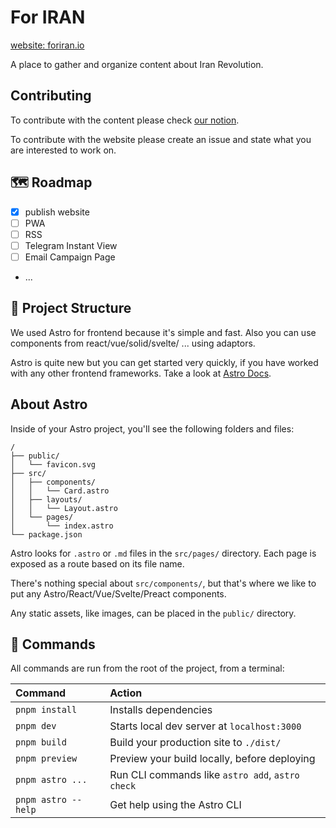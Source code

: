 # For IRAN

[website: foriran.io](https://foriran.io)

A place to gather and organize content about Iran Revolution.

## Contributing

To contribute with the content please check [our notion](https://www.notion.so/1536c3b436584a57bcd284cffafb4dee).

To contribute with the website please create an issue and state what you are interested to work on.

## 🗺️ Roadmap

- [x] publish website
- [ ] PWA
- [ ] RSS
- [ ] Telegram Instant View
- [ ] Email Campaign Page
- ...

## 🚀 Project Structure

We used Astro for frontend because it's simple and fast. Also you can use components from react/vue/solid/svelte/ ... using adaptors.

Astro is quite new but you can get started very quickly, if you have worked with any other frontend frameworks. Take a look at [Astro Docs](https://astro.build).

## About Astro 

Inside of your Astro project, you'll see the following folders and files:

```
/
├── public/
│   └── favicon.svg
├── src/
│   ├── components/
│   │   └── Card.astro
│   ├── layouts/
│   │   └── Layout.astro
│   └── pages/
│       └── index.astro
└── package.json
```

Astro looks for `.astro` or `.md` files in the `src/pages/` directory. Each page is exposed as a route based on its file name.

There's nothing special about `src/components/`, but that's where we like to put any Astro/React/Vue/Svelte/Preact components.

Any static assets, like images, can be placed in the `public/` directory.

## 🧞 Commands

All commands are run from the root of the project, from a terminal:

| Command             | Action                                           |
| :------------------ | :----------------------------------------------- |
| `pnpm install`      | Installs dependencies                            |
| `pnpm dev`          | Starts local dev server at `localhost:3000`      |
| `pnpm build`        | Build your production site to `./dist/`          |
| `pnpm preview`      | Preview your build locally, before deploying     |
| `pnpm astro ...`    | Run CLI commands like `astro add`, `astro check` |
| `pnpm astro --help` | Get help using the Astro CLI                     |
